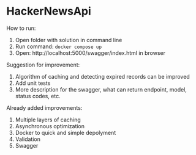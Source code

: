 # HackerNewsApi

How to run:
1) Open folder with solution in command line
2) Run command: `docker compose up`
3) Open: http://localhost:5000/swagger/index.html in browser

Suggestion for improvement:
1) Algorithm of caching and detecting expired records can be improved
2) Add unit tests
3) More description for the swagger, what can return endpoint, model, status codes, etc.

Already added improvements:
1) Multiple layers of caching
2) Asynchronous optimization
3) Docker to quick and simple depolyment
4) Validation
5) Swagger
